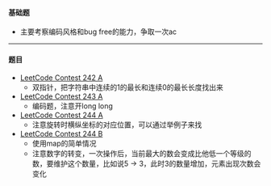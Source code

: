 #### 基础题
* 主要考察编码风格和bug free的能力，争取一次ac
---
#### 题目
* [LeetCode Contest 242 A](https://leetcode-cn.com/problems/longer-contiguous-segments-of-ones-than-zeros/)
    * 双指针，把字符串中连续的1的最长和连续0的最长长度找出来
* [LeetCode Contest 243 A](https://leetcode-cn.com/problems/check-if-word-equals-summation-of-two-words/) 
    * 编码题，注意开long long
* [LeetCode Contest 244 A](https://leetcode-cn.com/problems/determine-whether-matrix-can-be-obtained-by-rotation/)
    * 注意旋转时横纵坐标的对应位置，可以通过举例子来找
* [LeetCode Contest 244 B](https://leetcode-cn.com/problems/reduction-operations-to-make-the-array-elements-equal/)
    * 使用map的简单情况
    * 注意数字的转变，一次操作后，当前最大的数会变成比他低一个等级的数，要维护这个数量，比如说5 -> 3，此时3的数量增加，元素出现次数会变化
